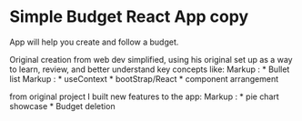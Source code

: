 # Simple Budget React App copy

App will help you create and follow a budget.

Original creation from web dev simplified, using his original set up as a way to learn, review, and better understand key concepts like:
 Markup : * Bullet list
Markup : * useContext
         * bootStrap/React
         * component arrangement


from original project I built new features to the app:
Markup : * pie chart showcase
         * Budget deletion
